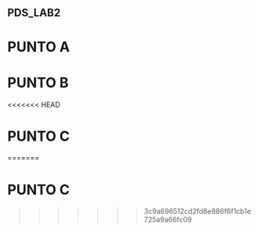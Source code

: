 ## PDS_LAB2

# PUNTO A 

# PUNTO B

<<<<<<< HEAD
# PUNTO C
=======
# PUNTO C
>>>>>>> 3c9a696512cd2fd8e886f6f1cb1e725a9a66fc09
